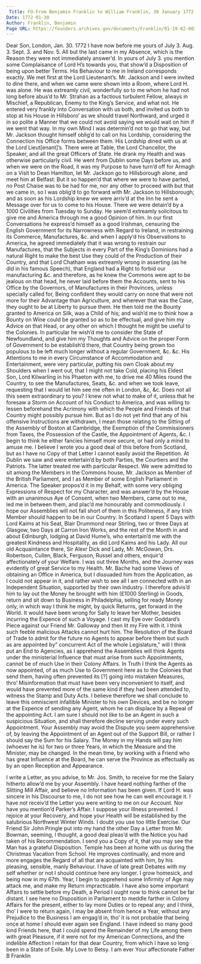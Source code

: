 ```yaml
---
 Title: FO-From Benjamin Franklin to William Franklin, 30 January 1772
Date: 1772-01-30
Author: Franklin, Benjamin
Page URL: https://founders.archives.gov/documents/Franklin/01-19-02-0031
---
```


Dear Son,
London, Jan. 30. 1772
I have now before me yours of July 3. Aug. 3. Sept. 3. and Nov. 5. All but the last came in my Absence, which is the Reason they were not immediately answer’d.
In yours of July 3. you mention some Complaisance of Lord H’s towards you, that show’d a Disposition of being upon better Terms. His Behaviour to me in Ireland corresponds exactly. We met first at the Lord Lieutenant’s. Mr. Jackson and I were invited to dine there, and when we came were shown into a Room, where Lord H. was alone. He was extreamly civil, wonderfully so to me whom he had not long before abus’d to Mr. Strahan as a factious turbulent Fellow, always in Mischief, a Republican, Enemy to the King’s Service, and what not. He entered very frankly into Conversation with us both, and invited us both to stop at his House in Hillsboro’ as we should travel Northward, and urged it in so polite a Manner that we could not avoid saying we would wait on him if we went that way. In my own Mind I was determin’d not to go that way, but Mr. Jackson thought himself oblig’d to call on his Lordship, considering the Connection his Office forms between them. His Lordship dined with us at the Lord Lieut[enant]’s. There were at Table, the Lord Chancellor, the Speaker, and all the great Officers of State. He drank my Health and was otherwise particularly civil. He went from Dublin some Days before us, and when we were on the Road, it was my Purpose to have turn’d off for Armagh on a Visit to Dean Hamilton, let Mr. Jackson go to Hillsborough alone, and meet him at Belfast: But it so happen’d that where we were to have parted, no Post Chaise was to be had for me, nor any other to proceed with but that we came in, so I was oblig’d to go forward with Mr. Jackson to Hillsborough; and as soon as his Lordship knew we were arriv’d at the Inn he sent a Message over for us to come to his House. There we were detain’d by a 1000 Civilities from Tuesday to Sunday. He seem’d extreamly solicitous to give me and America through me a good Opinion of him. In our first Conversations he express’d himself as a good Irishman, censuring the English Government for its Narrowness with Regard to Ireland, in restraining its Commerce, Manufactures, &c. and when I apply’d his Observations to America, he agreed immediately that it was wrong to restrain our Manufactures, that the Subjects in every Part of the King’s Dominions had a natural Right to make the best Use they could of the Production of their Country, and that Lord Chatham was extreamly wrong in asserting (as he did in his famous Speech), that England had a Right to forbid our manufacturing &c. and therefore, as he knew the Commons were apt to be jealous on that head, he never laid before them the Accounts, sent to his Office by the Governors, of Manufactures in their Provinces, unless specially called for, Being confident they would carry on none that were not more for their Advantage than Agriculture, and wherever that was the Case, they ought to be at Liberty to pursue them. He then told me the Bounty granted to America on Silk, was a Child of his; and wish’d me to think how a Bounty on Wine could be granted so as to be effectual, and give him my Advice on that Head, or any other on which I thought he might be useful to the Colonies. In particular he wish’d me to consider the State of Newfoundland, and give him my Thoughts and Advice on the proper Form of Government to be establish’d there, that Country being grown too populous to be left much longer without a regular Government, &c. &c. His Attentions to me in every Circumstance of Accommodation and Entertainment, were very particular, putting his own Cloak about my Shoulders when I went out, that I might not take Cold, placing his Eldest Son, Lord Kilwarling in his Phaeton with me, to drive me 40 Miles round the Country, to see the Manufactures, Seats, &c. and when we took leave, requesting that I would let him see me often in London, &c, &c. Does not all this seem extraordinary to you? I knew not what to make of it, unless that he foresaw a Storm on Account of his Conduct to America, and was willing to lessen beforehand the Acrimony with which the People and Friends of that Country might possibly pursue him. But as I do not yet find that any of his offensive Instructions are withdrawn, I mean those relating to the Sitting of the Assembly of Boston at Cambridge, the Exemption of the Commissioners from Taxes, the Possession of the Castle, the Appointment of Agents, &c. I begin to think he either fancies himself more secure, or had only a mind to amuse me.
I believe I wrote you a good deal of this before from Scotland, but as I have no Copy of that Letter I cannot easily avoid the Repetition. At Dublin we saw and were entertain’d by both Parties, the Courtiers and the Patriots. The latter treated me with particular Respect. We were admitted to sit among the Members in the Commons house, Mr. Jackson as Member of the British Parliament, and I as Member of some English Parliament in America. The Speaker propos’d it in my Behalf, with some very obliging Expressions of Respect for my Character, and was answer’d by the House with an unanimous Aye of Consent, when two Members, came out to me, led me in between them, and plac’d me honourably and commodiously. I hope our Assemblies will not fall short of them in this Politeness, if any Irish Member should happen to be in our Country.
In Scotland I spent 5 Days with Lord Kaims at his Seat, Blair Drummond near Stirling, two or three Days at Glasgow, two Days at Carron Iron Works, and the rest of the Month in and about Edinburgh, lodging at David Hume’s, who entertain’d me with the greatest Kindness and Hospitality, as did Lord Kaims and his Lady. All our old Acquaintance there, Sir Alexr Dick and Lady, Mr. McGowan, Drs. Robertson, Cullen, Black, Ferguson, Russel and others, enquir’d affectionately of your Welfare. I was out three Months, and the Journey was evidently of great Service to my Health.
Mr. Bache had some Views of obtaining an Office in America, but I dissuaded him from the Application, as I could not appear in it, and rather wish to see all I am connected with in an Independent Situation, supported by their own Industry. I therefore advis’d him to lay out the Money he brought with him (£1000 Sterling) in Goods, return and sit down to Business in Philadelphia, selling for ready Money only, in which way I think he might, by quick Returns, get forward in the World. It would have been wrong for Sally to leave her Mother, besides incurring the Expence of such a Voyage.
I cast my Eye over Goddard’s Piece against our Friend Mr. Galloway and then lit my Fire with it. I think such feeble malicious Attacks cannot hurt him.
The Resolution of the Board of Trade to admit for the future no Agents to appear before them but such as are appointed by” concurrent Act of the whole Legislature,” will I think put an End to Agencies, as I apprehend the Assemblies will think Agents under the ministerial Influence that must arise from such Appointments, cannot be of much Use in their Colony Affairs. In Truth I think the Agents as now appointed, of as much Use to Government here as to the Colonies that send them, having often prevented its [?] going into mistaken Measures, thro’ Misinformation that must have been very inconvenient to itself, and would have prevented more of the same kind if they had been attended to, witness the Stamp and Duty Acts. I believe therefore we shall conclude to leave this omniscient infallible Minister to his own Devices, and be no longer at the Expence of sending any Agent, whom he can displace by a Repeal of the appointing Act. I am sure I should not like to be an Agent in such a suspicious Situation, and shall therefore decline serving under every such Appointment. Your Assembly may avoid the Dispute you seem apprehensive of, by leaving the Appointment of an Agent out of the Support Bill, or rather I should say the Sum for his Salary. The Money in my Hands will pay him (whoever he is) for two or three Years, in which the Measure and the Minister, may be changed. In the mean time, by working with a Friend who has great Influence at the Board, he can serve the Province as effectually as by an open Reception and Appearance.

I write a Letter, as you advise, to Mr. Jos. Smith, to receive for me the Salary hitherto allow’d me by your Assembly.
I have heard nothing farther of the Slitting Mill Affair, and believe no Information has been given. If Lord H. was sincere in his Discourse to me, I do not see how he can well encourage it.
I have not receiv’d the Letter you were writing to me on our Account. Nor have you mention’d Parker’s Affair. I suppose your Illness prevented. I rejoice at your Recovery, and hope your Health will be established by the salubrious Northwest Winter Winds. I doubt you use too little Exercise.
Our Friend Sir John Pringle put into my hand the other Day a Letter from Mr. Bowman, seeming, I thought, a good deal pleas’d with the Notice you had taken of his Recommendation. I send you a Copy of it, that you may see the Man has a grateful Disposition.
Temple has been at home with us during the Christmas Vacation from School. He improves continually, and more and more engages the Regard of all that are acquainted with him, by his pleasing, sensible, manly Behaviour.
I have of late great Debates with my self whether or not I should continue here any longer. I grow homesick, and being now in my 67th. Year, I begin to apprehend some Infirmity of Age may attack me, and make my Return impracticable. I have also some important Affairs to settle before my Death, a Period I ought now to think cannot be far distant. I see here no Disposition in Parliament to meddle farther in Colony Affairs for the present, either to lay more Duties or to repeal any; and I think, tho’ I were to return again, I may be absent from hence a Year, without any Prejudice to the Business I am engag’d in, tho’ it is not probable that being once at home I should ever again see England. I have indeed so many good kind Friends here, that I could spend the Remainder of my Life among them with great Pleasure, if it were not for my American Connections, and the indelible Affection I retain for that dear Country, from which I have so long been in a State of Exile. My Love to Betsy. I am ever Your affectionate Father
B Franklin

